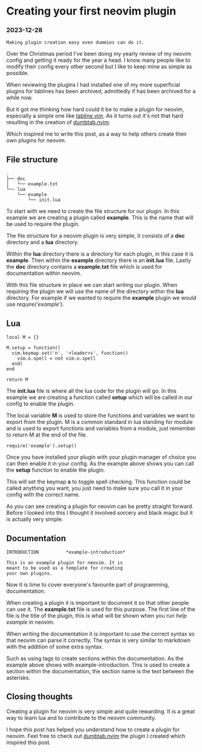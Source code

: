 # Creating your first neovim plugin

### 2023-12-28

```
Making plugin creation easy even dummies can do it.
```

Over the Christmas period I've been doing my yearly review of my neovim config
and getting it ready for the year a head. I know many people like to modify
their config every other second but I like to keep mine as simple as possible.

When reviewing the plugins I had installed one of my more superficial plugins
for tablines has been archived, admittedly if has been archived for a while now.

But it got me thinking how hard could it be to make a plugin for neovim, 
especially a simple one like 
[tabline.vim](https://github.com/mkitt/tabline.vim).
As it turns out it's not that hard resulting in the creation of
[dumbtab.nvim](https://github.com/nathanberry97/dumbtab.nvim).

Which inspired me to write this post, as a way to help others create their own
plugins for neovim.

## File structure

```
.
├── doc
│   └── example.txt
└── lua
    └── example
        └── init.lua
```

To start with we need to create the file structure for our plugin. In this
example we are creating a plugin called **example**. This is the name that
will be used to require the plugin.

The file structure for a neovim plugin is very simple, it consists of a **doc**
directory and a **lua** directory.

Within the **lua** directory there is a directory for each plugin, in this case
it is **example**. Then within the **example** directory there is an
**init.lua** file.
Lastly the **doc** directory contains a **example.txt** file which is used for
documentation within neovim.

With this file structure in place we can start writing our plugin. When requiring
the plugin we will use the name of the directory within the **lua** directory.
For example if we wanted to require the **example** plugin we would use
*require('example')*.

## Lua

```
local M = {}

M.setup = function()
  vim.keymap.set('n', '<leader>s', function() 
    vim.o.spell = not vim.o.spell
  end)
end

return M
```

The **init.lua** file is where all the lua code for the plugin will go. In this
example we are creating a function called **setup** which will be called in our
config to enable the plugin.

The local variable **M** is used to store the functions and variables we want
to export from the plugin. M is a common standard in lua standing for module
and is used to export functions and variables from a module, just remember to
return M at the end of the file.

```
require('example').setup()
```

Once you have installed your plugin with your plugin manager of choice you can
then enable it in your config. As the example above shows you can call the
**setup** function to enable the plugin.

This will set the keymap **<leader>s** to toggle spell checking. This function
could be called anything you want, you just need to make sure you call it in
your config with the correct name.

As you can see creating a plugin for neovim can be pretty straight forward.
Before I looked into this I thought it involved sorcery and black magic but it
is actually very simple.

## Documentation

```
INTRODUCTION          *example-introduction*

This is an example plugin for neovim. It is
meant to be used as a template for creating
your own plugins.
```

Now it is time to cover everyone's favourite part of programming, documentation.

When creating a plugin it is important to document it so that other people can
use it. The **example.txt** file is used for this purpose. The first line of
the file is the title of the plugin, this is what will be shown when you run
*help example* in neovim.

When writing the documentation it is important to use the correct syntax so
that neovim can parse it correctly. The syntax is very similar to markdown
with the addition of some extra syntax.

Such as using tags to create sections within the documentation. As the example
above shows with example-introduction. This is used to create a section within
the documentation, the section name is the text between the asterisks.

## Closing thoughts

Creating a plugin for neovim is very simple and quite rewarding. It is a great
way to learn lua and to contribute to the neovim community.

I hope this post has helped you understand how to create a plugin for neovim.
Feel free to check out
[dumbtab.nvim](https://github.com/nathanberry97/dumbtab.nvim)
the plugin I created which inspired this post. 
